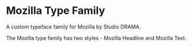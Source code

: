# Mozilla Type Family

A custom typeface family for Mozilla by Studio DRAMA.

The Mozilla type family has two styles - Mozilla Headline and Mozilla Text.
